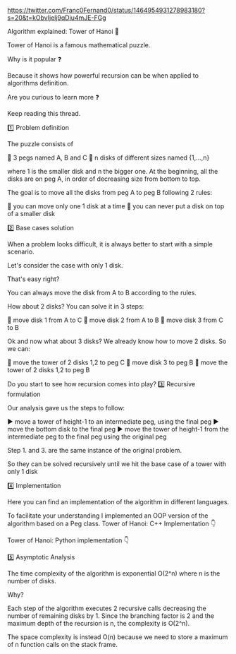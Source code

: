 https://twitter.com/Franc0Fernand0/status/1464954931278983180?s=20&t=kObvIjelj9qDiu4mJE-FGg

Algorithm explained: Tower of Hanoi 🔑

Tower of Hanoi is a famous mathematical puzzle.

Why is it popular ❓

Because it shows how powerful recursion can be when applied to algorithms definition.

Are you curious to learn more ❓

Keep reading this thread.



1️⃣ Problem definition

The puzzle consists of

🔸 3 pegs named A, B and C
🔸 n disks of different sizes named {1,...,n}

where 1 is the smaller disk and n the bigger one. At the beginning, all the disks are on peg A, in order of decreasing size from bottom to top.

The goal is to move all the disks from peg A to peg B following 2 rules:

🔸 you can move only one 1 disk at a time
🔸 you can never put a disk on top of a smaller disk

2️⃣ Base cases solution

When a problem looks difficult, it is always better to start with a simple scenario.

Let's consider the case with only 1 disk.

That's easy right?

You can always move the disk from A to B according to the rules.

How about 2 disks? You can solve it in 3 steps:

🔸 move disk 1 from A to C
🔸 move disk 2 from A to B
🔸 move disk 3 from C to B

Ok and now what about 3 disks? We already know how to move 2 disks. So we can:

🔸 move the tower of 2 disks 1,2 to peg C
🔸 move disk 3 to peg B
🔸 move the tower of 2 disks 1,2 to peg B

Do you start to see how recursion comes into play? 3️⃣ Recursive formulation

Our analysis gave us the steps to follow:

▶️ move a tower of height-1 to an intermediate peg, using the final peg
▶️ move the bottom disk to the final peg
▶️ move the tower of height-1 from the intermediate peg to the final peg using the original peg

Step 1. and 3. are the same instance of the original problem.

So they can be solved recursively until we hit the base case of a tower with only 1 disk

4️⃣ Implementation

Here you can find an implementation of the algorithm in different languages.

To facilitate your understanding I implemented an OOP version of the algorithm based on a Peg class. Tower of Hanoi: C++ Implementation 👇



Tower of Hanoi: Python implementation 👇



5️⃣ Asymptotic Analysis

The time complexity of the algorithm is exponential O(2^n) where n is the number of disks.

Why?

Each step of the algorithm executes 2 recursive calls decreasing the number of remaining disks by 1. Since the branching factor is 2 and the maximum depth of the recursion is n, the complexity is O(2^n).

The space complexity is instead O(n) because we need to store a maximum of n function calls on the stack frame.
